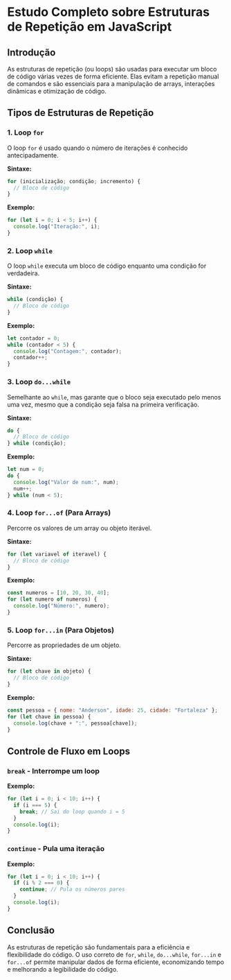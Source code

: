 # Estudo Completo sobre Estruturas de Repetição em JavaScript

## Introdução

As estruturas de repetição (ou loops) são usadas para executar um bloco de código várias vezes de forma eficiente. Elas evitam a repetição manual de comandos e são essenciais para a manipulação de arrays, interações dinâmicas e otimização de código.

## Tipos de Estruturas de Repetição

### 1. Loop `for`

O loop `for` é usado quando o número de iterações é conhecido antecipadamente.

**Sintaxe:**

```javascript
for (inicialização; condição; incremento) {
  // Bloco de código
}
```

**Exemplo:**

```javascript
for (let i = 0; i < 5; i++) {
  console.log("Iteração:", i);
}
```

### 2. Loop `while`

O loop `while` executa um bloco de código enquanto uma condição for verdadeira.

**Sintaxe:**

```javascript
while (condição) {
  // Bloco de código
}
```

**Exemplo:**

```javascript
let contador = 0;
while (contador < 5) {
  console.log("Contagem:", contador);
  contador++;
}
```

### 3. Loop `do...while`

Semelhante ao `while`, mas garante que o bloco seja executado pelo menos uma vez, mesmo que a condição seja falsa na primeira verificação.

**Sintaxe:**

```javascript
do {
  // Bloco de código
} while (condição);
```

**Exemplo:**

```javascript
let num = 0;
do {
  console.log("Valor de num:", num);
  num++;
} while (num < 5);
```

### 4. Loop `for...of` (Para Arrays)

Percorre os valores de um array ou objeto iterável.

**Sintaxe:**

```javascript
for (let variavel of iteravel) {
  // Bloco de código
}
```

**Exemplo:**

```javascript
const numeros = [10, 20, 30, 40];
for (let numero of numeros) {
  console.log("Número:", numero);
}
```

### 5. Loop `for...in` (Para Objetos)

Percorre as propriedades de um objeto.

**Sintaxe:**

```javascript
for (let chave in objeto) {
  // Bloco de código
}
```

**Exemplo:**

```javascript
const pessoa = { nome: "Anderson", idade: 25, cidade: "Fortaleza" };
for (let chave in pessoa) {
  console.log(chave + ":", pessoa[chave]);
}
```

## Controle de Fluxo em Loops

### `break` - Interrompe um loop

**Exemplo:**

```javascript
for (let i = 0; i < 10; i++) {
  if (i === 5) {
    break; // Sai do loop quando i = 5
  }
  console.log(i);
}
```

### `continue` - Pula uma iteração

**Exemplo:**

```javascript
for (let i = 0; i < 10; i++) {
  if (i % 2 === 0) {
    continue; // Pula os números pares
  }
  console.log(i);
}
```

## Conclusão

As estruturas de repetição são fundamentais para a eficiência e flexibilidade do código. O uso correto de `for`, `while`, `do...while`, `for...in` e `for...of` permite manipular dados de forma eficiente, economizando tempo e melhorando a legibilidade do código.

